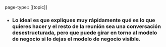 page-type:: [[topic]]
- ### Lo ideal es que expliques muy rápidamente qué es lo que quieres hacer y el resto de la reunión sea una conversación desestructurada, pero que puede girar en torno al modelo de negocio si lo dejas el modelo de negocio visible.




